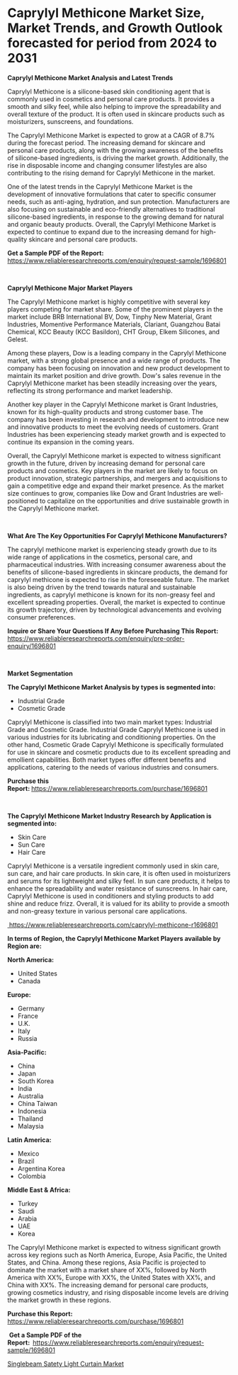 <p><h1>Caprylyl Methicone Market Size, Market Trends, and Growth Outlook forecasted for period from 2024 to 2031</h1></p><p><strong>Caprylyl Methicone Market Analysis and Latest Trends</strong></p>
<p><p>Caprylyl Methicone is a silicone-based skin conditioning agent that is commonly used in cosmetics and personal care products. It provides a smooth and silky feel, while also helping to improve the spreadability and overall texture of the product. It is often used in skincare products such as moisturizers, sunscreens, and foundations.</p><p>The Caprylyl Methicone Market is expected to grow at a CAGR of 8.7% during the forecast period. The increasing demand for skincare and personal care products, along with the growing awareness of the benefits of silicone-based ingredients, is driving the market growth. Additionally, the rise in disposable income and changing consumer lifestyles are also contributing to the rising demand for Caprylyl Methicone in the market.</p><p>One of the latest trends in the Caprylyl Methicone Market is the development of innovative formulations that cater to specific consumer needs, such as anti-aging, hydration, and sun protection. Manufacturers are also focusing on sustainable and eco-friendly alternatives to traditional silicone-based ingredients, in response to the growing demand for natural and organic beauty products. Overall, the Caprylyl Methicone Market is expected to continue to expand due to the increasing demand for high-quality skincare and personal care products.</p></p>
<p><strong>Get a Sample PDF of the Report:&nbsp;</strong> <a href="https://www.reliableresearchreports.com/enquiry/request-sample/1696801">https://www.reliableresearchreports.com/enquiry/request-sample/1696801</a></p>
<p>&nbsp;</p>
<p><strong>Caprylyl Methicone Major Market Players</strong></p>
<p><p>The Caprylyl Methicone market is highly competitive with several key players competing for market share. Some of the prominent players in the market include BRB International BV, Dow, Tinphy New Material, Grant Industries, Momentive Performance Materials, Clariant, Guangzhou Batai Chemical, KCC Beauty (KCC Basildon), CHT Group, Elkem Silicones, and Gelest.</p><p>Among these players, Dow is a leading company in the Caprylyl Methicone market, with a strong global presence and a wide range of products. The company has been focusing on innovation and new product development to maintain its market position and drive growth. Dow's sales revenue in the Caprylyl Methicone market has been steadily increasing over the years, reflecting its strong performance and market leadership.</p><p>Another key player in the Caprylyl Methicone market is Grant Industries, known for its high-quality products and strong customer base. The company has been investing in research and development to introduce new and innovative products to meet the evolving needs of customers. Grant Industries has been experiencing steady market growth and is expected to continue its expansion in the coming years.</p><p>Overall, the Caprylyl Methicone market is expected to witness significant growth in the future, driven by increasing demand for personal care products and cosmetics. Key players in the market are likely to focus on product innovation, strategic partnerships, and mergers and acquisitions to gain a competitive edge and expand their market presence. As the market size continues to grow, companies like Dow and Grant Industries are well-positioned to capitalize on the opportunities and drive sustainable growth in the Caprylyl Methicone market.</p></p>
<p>&nbsp;</p>
<p><strong>What Are The Key Opportunities For Caprylyl Methicone Manufacturers?</strong></p>
<p><p>The caprylyl methicone market is experiencing steady growth due to its wide range of applications in the cosmetics, personal care, and pharmaceutical industries. With increasing consumer awareness about the benefits of silicone-based ingredients in skincare products, the demand for caprylyl methicone is expected to rise in the foreseeable future. The market is also being driven by the trend towards natural and sustainable ingredients, as caprylyl methicone is known for its non-greasy feel and excellent spreading properties. Overall, the market is expected to continue its growth trajectory, driven by technological advancements and evolving consumer preferences.</p></p>
<p><strong>Inquire or Share Your Questions If Any Before Purchasing This Report:</strong> <a href="https://www.reliableresearchreports.com/enquiry/pre-order-enquiry/1696801">https://www.reliableresearchreports.com/enquiry/pre-order-enquiry/1696801</a></p>
<p>&nbsp;</p>
<p><strong>Market Segmentation</strong></p>
<p><strong>The Caprylyl Methicone Market Analysis by types is segmented into:</strong></p>
<p><ul><li>Industrial Grade</li><li>Cosmetic Grade</li></ul></p>
<p><p>Caprylyl Methicone is classified into two main market types: Industrial Grade and Cosmetic Grade. Industrial Grade Caprylyl Methicone is used in various industries for its lubricating and conditioning properties. On the other hand, Cosmetic Grade Caprylyl Methicone is specifically formulated for use in skincare and cosmetic products due to its excellent spreading and emollient capabilities. Both market types offer different benefits and applications, catering to the needs of various industries and consumers.</p></p>
<p><strong>Purchase this Report:&nbsp;</strong><a href="https://www.reliableresearchreports.com/purchase/1696801">https://www.reliableresearchreports.com/purchase/1696801</a></p>
<p>&nbsp;</p>
<p><strong>The Caprylyl Methicone Market Industry Research by Application is segmented into:</strong></p>
<p><ul><li>Skin Care</li><li>Sun Care</li><li>Hair Care</li></ul></p>
<p><p>Caprylyl Methicone is a versatile ingredient commonly used in skin care, sun care, and hair care products. In skin care, it is often used in moisturizers and serums for its lightweight and silky feel. In sun care products, it helps to enhance the spreadability and water resistance of sunscreens. In hair care, Caprylyl Methicone is used in conditioners and styling products to add shine and reduce frizz. Overall, it is valued for its ability to provide a smooth and non-greasy texture in various personal care applications.</p></p>
<p><a href="https://www.reliableresearchreports.com/caprylyl-methicone-r1696801">&nbsp;https://www.reliableresearchreports.com/caprylyl-methicone-r1696801</a></p>
<p><strong>In terms of Region, the Caprylyl Methicone Market Players available by Region are:</strong></p>
<p>
    <p> <strong> North America: </strong>
        <ul>
            <li>United States</li>
            <li>Canada</li>
        </ul>
        </p> 
    <p> <strong> Europe: </strong>
        <ul>
            <li>Germany</li>
            <li>France</li>
            <li>U.K.</li>
            <li>Italy</li>
            <li>Russia</li>
        </ul>
        </p> 
    <p> <strong> Asia-Pacific: </strong>
        <ul>
            <li>China</li>
            <li>Japan</li>
            <li>South Korea</li>
            <li>India</li>
            <li>Australia</li>
            <li>China Taiwan</li>
            <li>Indonesia</li>
            <li>Thailand</li>
            <li>Malaysia</li>
        </ul>
        </p> 
    <p> <strong> Latin America: </strong>
        <ul>
            <li>Mexico</li>
            <li>Brazil</li>
            <li>Argentina Korea</li>
            <li>Colombia</li>
        </ul>
        </p> 
    <p> <strong> Middle East & Africa: </strong>
        <ul>
            <li>Turkey</li>
            <li>Saudi</li>
            <li>Arabia</li>
            <li>UAE</li>
            <li>Korea</li>
        </ul>
    </p>
    </p>
<p><p>The Caprylyl Methicone market is expected to witness significant growth across key regions such as North America, Europe, Asia Pacific, the United States, and China. Among these regions, Asia Pacific is projected to dominate the market with a market share of XX%, followed by North America with XX%, Europe with XX%, the United States with XX%, and China with XX%. The increasing demand for personal care products, growing cosmetics industry, and rising disposable income levels are driving the market growth in these regions.</p></p>
<p><strong>Purchase this Report: </strong><a href="https://www.reliableresearchreports.com/purchase/1696801">https://www.reliableresearchreports.com/purchase/1696801</a></p>
<p>&nbsp;<strong>Get a Sample PDF of the Report:&nbsp;&nbsp;</strong><a href="https://www.reliableresearchreports.com/enquiry/request-sample/1696801">https://www.reliableresearchreports.com/enquiry/request-sample/1696801</a></p>
<p><strong></strong></p>
<p><p><a href="https://github.com/shotows/Market-Research-Report-List-3/blob/main/singlebeam-satety-light-curtain-market.md">Singlebeam Satety Light Curtain Market</a></p></p>